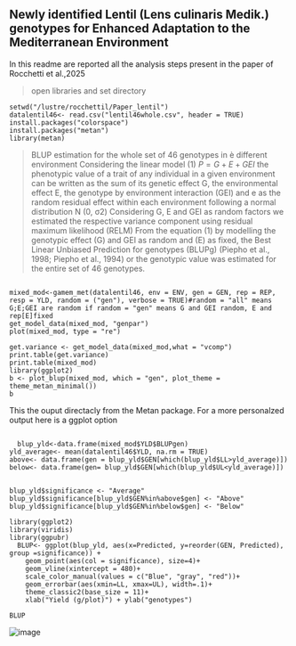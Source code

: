 
## Newly identified Lentil (Lens culinaris Medik.) genotypes for Enhanced Adaptation to the Mediterranean Environment 
In this readme are reported all the analysis steps present in the paper of Rocchetti et al.,2025

> open libraries and set directory
```
setwd("/lustre/rocchettil/Paper_lentil")
datalentil46<- read.csv("lentil46whole.csv", header = TRUE)
install.packages("colorspace")
install.packages("metan")
library(metan)
```

> BLUP estimation for the whole set of 46 genotypes in è different environment
Considering the linear model (1) $P = G + E + GEI$ the phenotypic value of a trait of any individual in a given environment can be written as the sum of its genetic effect G, the environmental effect E, the genotype by environment interaction (GEI) and e as the random residual effect within each environment following a normal distribution N (0, σ2) 
Considering G, E and GEI as random factors we estimated the respective variance component using residual maximum likelihood (RELM) 
From the equation (1) by modelling the genotypic effect (G) and GEI as random and (E) as fixed, the Best Linear Unbiased Prediction for genotypes (BLUPg) (Piepho et al., 1998; Piepho et al., 1994) or the genotypic value was estimated for the entire set of 46 genotypes.  
```

mixed_mod<-gamem_met(datalentil46, env = ENV, gen = GEN, rep = REP, resp = YLD, random = ("gen"), verbose = TRUE)#random = "all" means G;E;GEI are random if random = "gen" means G and GEI random, E and rep[E]fixed 
get_model_data(mixed_mod, "genpar")
plot(mixed_mod, type = "re")

get.variance <- get_model_data(mixed_mod,what = "vcomp")
print.table(get.variance)
print.table(mixed_mod)
library(ggplot2)
b <- plot_blup(mixed_mod, which = "gen", plot_theme = theme_metan_minimal())
b
```
This the ouput directacly from the Metan package. For a more personalzed output here is a ggplot option
```

  blup_yld<-data.frame(mixed_mod$YLD$BLUPgen)
yld_average<- mean(datalentil46$YLD, na.rm = TRUE)
above<- data.frame(gen = blup_yld$GEN[which(blup_yld$LL>yld_average)])
below<- data.frame(gen= blup_yld$GEN[which(blup_yld$UL<yld_average)])


blup_yld$significance <- "Average"
blup_yld$significance[blup_yld$GEN%in%above$gen] <- "Above"
blup_yld$significance[blup_yld$GEN%in%below$gen] <- "Below"

library(ggplot2)
library(viridis)
library(ggpubr)
  BLUP<- ggplot(blup_yld, aes(x=Predicted, y=reorder(GEN, Predicted), group =significance)) + 
    geom_point(aes(col = significance), size=4)+
    geom_vline(xintercept = 480)+
    scale_color_manual(values = c("Blue", "gray", "red"))+
    geom_errorbar(aes(xmin=LL, xmax=UL), width=.1)+
    theme_classic2(base_size = 11)+
    xlab("Yield (g/plot)") + ylab("genotypes")

BLUP
```
![image](https://github.com/user-attachments/assets/6d40e755-130a-4523-a07b-f35e67d067e3)



